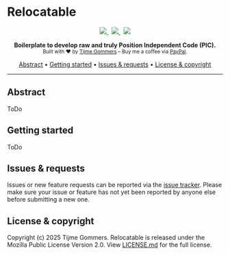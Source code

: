 <p align="center">
    <h1>Relocatable</h1>
</p>
<p align="center">
    <a href="https://github.com/tijme/relocatable/blob/master/LICENSE.md">
        <img src="https://img.shields.io/badge/License-MPL%20V2.0-527c50?style=for-the-badge&labelColor=2b4e34" />
    </a> &nbsp;
    <a href="https://github.com/tijme/relocatable/releases">
        <img src="https://img.shields.io/github/v/release/tijme/relocatable?style=for-the-badge&labelColor=2b4e34&color=527c50" />
    </a> &nbsp;
    <a href="https://github.com/tijme/relocatable/actions">
        <img src="https://img.shields.io/github/actions/workflow/status/tijme/relocatable/compile.yml?style=for-the-badge&labelColor=2b4e34&color=527c50" />
    </a>
</p>
<p align="center">
    <b>Boilerplate to develop raw and truly Position Independent Code (PIC).</b>
    <br/>
    <sup>Built with ♥ by <a href="https://x.com/tijme">Tijme Gommers</a> – Buy me a coffee via <a href="https://www.paypal.me/tijmegommers">PayPal</a>.</sup>
    <br/>
</p>
<p align="center">
    <a href="#abstract">Abstract</a>
    •
    <a href="#getting-started">Getting started</a>
    •
    <a href="#issues--requests">Issues & requests</a>
    •
    <a href="#license--copyright">License & copyright</a>
</p>
<hr>

## Abstract

ToDo

## Getting started

ToDo

## Issues & requests

Issues or new feature requests can be reported via the [issue tracker](https://github.com/tijme/relocatable/issues). Please make sure your issue or feature has not yet been reported by anyone else before submitting a new one.

## License & copyright

Copyright (c) 2025 Tijme Gommers. Relocatable is released under the Mozilla Public License Version 2.0. View [LICENSE.md](https://github.com/tijme/relocatable/blob/master/LICENSE.md) for the full license.
